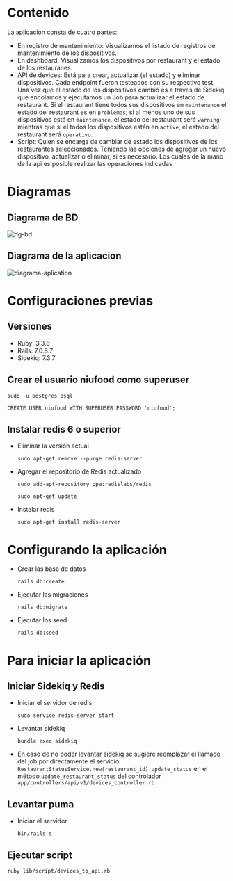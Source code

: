 # Contenido
La aplicación consta de cuatro partes:

* En registro de mantenimiento: Visualizamos el listado de registros de mantenimiento de los dispositivos.
* En dashboard: Visualizamos los dispositivos por restaurant y el estado de los restauranes.
* API de devices: Está para crear, actualizar (el estado) y eliminar dispositivos. Cada endpoint fueron testeados con su respectivo test. Una vez que el estado de los dispositivos cambió es a traves de Sidekiq que encolamos y ejecutamos un Job para actualizar el estado de restaurant. Si el restaurant tiene todos sus dispositivos en `maintenance` el estado del restaurant es en `problemas`; si al menos uno de sus dispositivos está en `m̀aintenance`, el estado del restaurant será `warning`; mientras que si el todos los dispositivos están en `active`, el estado del restaurant será `operativo`. 
* Script: Quien se encarga de cambiar de estado los dispositivos de los restaurantes seleccionados. Teniendo las opciones de agregar un nuevo dispositivo, actualizar o eliminar, si es necesario. Los cuales de la mano de la api es posible realizar las operaciones indicadas
  
# Diagramas
## Diagrama de BD
![dg-bd](https://github.com/user-attachments/assets/693da042-eca5-4864-aa5f-e56c1d644baf)
## Diagrama de la aplicacion
![diagrama-aplication](https://github.com/user-attachments/assets/4148ebaf-b705-4329-82d5-ccb58791cf83)

# Configuraciones previas

## Versiones

* Ruby: 3.3.6
* Rails: 7.0.8.7
* Sidekiq: 7.3.7

## Crear el usuario niufood como superuser
`sudo -u postgres psql`

`CREATE USER niufood WITH SUPERUSER PASSWORD 'niufood';`

## Instalar redis 6 o superior

* Eliminar la versión actual
  
  `sudo apt-get remove --purge redis-server`

* Agregar el repositorio de Redis actualizado
  
  `sudo add-apt-repository ppa:redislabs/redis`
  
  `sudo apt-get update`

* Instalar redis

  `sudo apt-get install redis-server`
# Configurando la aplicación

* Crear las base de datos

  `rails db:create`

* Ejecutar las migraciones

  `rails db:migrate`

* Ejecutar los seed

  `rails db:seed`

# Para iniciar la aplicación

## Iniciar Sidekiq y Redis

* Iniciar el servidor de redis

  `sudo service redis-server start`

* Levantar sidekiq

  `bundle exec sidekiq`

* En caso de no poder levantar sidekiq se sugiere reemplazar el llamado del job por directamente el servicio `RestaurantStatusService.new(restaurant_id).update_status` en el método
  `update_restaurant_status` del controlador `app/controllers/api/v1/devices_controller.rb` 

## Levantar puma

* Iniciar el servidor

  `bin/rails s`
  
 ## Ejecutar script
 
  `ruby lib/script/devices_to_api.rb`
